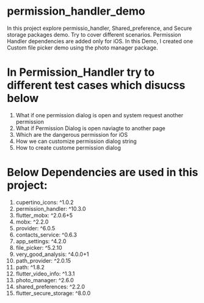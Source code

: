 # permission_handler_demo

In this project explore permissio_handler, Shared_preference, and Secure storage packages demo. Try to cover different scenarios. Permission Handler dependencies are added only for iOS. In this Demo, I created one Custom file picker demo using the photo manager package. 

# In Permission_Handler try to different test cases which disucss below

1. What if one permission dialog is open and system request another permission
2. What if Permission Dialog is open naviagte to another page
3. Which are the dangerous permission for iOS
4. How we can customize permission dialog string 
5. How to create custome permission dialog



# Below Dependencies are used in this project:

1.  cupertino_icons: ^1.0.2
2.  permission_handler: ^10.3.0
3.  flutter_mobx: ^2.0.6+5
4.  mobx: ^2.2.0
5.  provider: ^6.0.5
6.  contacts_service: ^0.6.3
7.  app_settings: ^4.2.0
8.  file_picker: ^5.2.10
9.  very_good_analysis: ^4.0.0+1
10.  path_provider: ^2.0.15
11.  path: ^1.8.2
12.  flutter_video_info: ^1.3.1
13.  photo_manager: ^2.6.0
14.  shared_preferences: ^2.2.0
15.  flutter_secure_storage: ^8.0.0
